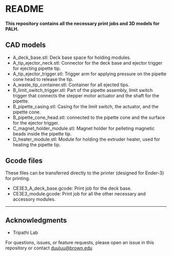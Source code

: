 # README #

#### This repository contains all the necessary print jobs and 3D models for PALH.

## CAD models ##

* A_deck_base.stl: Deck base space for holding modules.
* A_tip_ejector_neck.stl: Connector for the deck base and ejector trigger for ejecting pipette tip.
* A_tip_ejector_trigger.stl: Trigger arm for applying pressure on the pipette cone head to release the tip.
* A_waste_tip_container.stl: Container for all ejected tips.
* B_limit_switch_trigger.stl: Part of the pipette assembly, limit switch trigger that connects the stepper motor actuator and the shaft for the pipette. 
* B_pipette_casing.stl: Casing for the limit switch, the actuator, and the pipette cone.
* B_pipette_cone_head.stl: connected to the pipette cone and the surface for the ejector trigger.
* C_magnet_holder_module.stl: Magnet holder for pelleting magnetic beads inside the pipette tip.
* D_heater_module.stl: Module for holding the extruder heater, used for heating the pipette tip.

## Gcode files ##

These files can be transferred directly to the printer (designed for Ender-3) for printing.

* CE3E3_A_deck_base.gcode: Print job for the deck base.
* CE3E3_module.gcode: Print job for all the other necessary and accessory modules. 

---

## Acknowledgments ##

* Tripathi Lab

For questions, issues, or feature requests, please open an issue in this repository or contact duuluu@brown.edu
